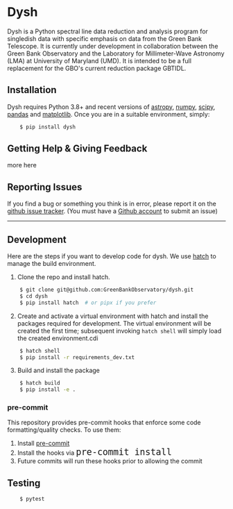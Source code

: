 # Dysh

Dysh is a Python spectral line data reduction and analysis program for singledish data with specific emphasis on data from the Green Bank Telescope.  It is currently under development in collaboration between the Green Bank Observatory and the Laboratory for Millimeter-Wave Astronomy (LMA) at University of Maryland (UMD).  It is intended to be a full replacement for the GBO's current reduction package GBTIDL.

## Installation

Dysh requires Python 3.8+ and recent versions of [astropy]( https://astropy.org), [numpy](https://numpy.org), [scipy](https://scipy.org), [pandas](https://pandas.pydata.org) and [matplotlib](https://matplotlib.org). Once you are in a suitable environment, simply:

```bash
    $ pip install dysh
```


## Getting Help & Giving Feedback

more here

## Reporting Issues

If you find a bug or something you think is in error, please report it on
the [github issue tracker](https://github.com/GreenBankObservatory/dysh/issues).
(You must have a [Github account](https://github.com) to submit an issue)

---

## Development

Here are the steps if you want to develop code for dysh.  We use [hatch](https://hatch.pypa.io/) to manage the build environment.

1.  Clone the repo and install hatch.

```bash
    $ git clone git@github.com:GreenBankObservatory/dysh.git
    $ cd dysh
    $ pip install hatch  # or pipx if you prefer
```

2.  Create and activate a virtual environment with hatch and install the packages required for development.
The virtual environment will be created the first time; subsequent invoking ``hatch shell`` will simply load the created environment.cdi

```bash
    $ hatch shell
    $ pip install -r requirements_dev.txt
```

3.  Build and install the package

```bash
    $ hatch build
    $ pip install -e .
```


### pre-commit

This repository provides pre-commit hooks that enforce some code formatting/quality checks. To use them:

1. Install [pre-commit](https://pre-commit.com/)
2. Install the hooks via <font size="5">`pre-commit install`</font>
3. Future commits will run these hooks prior to allowing the commit

## Testing

```bash
    $ pytest
```

